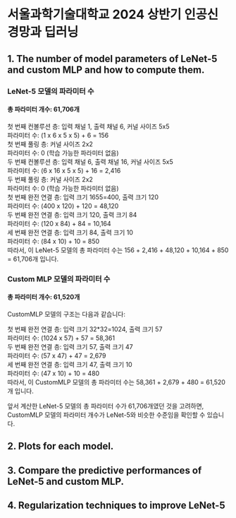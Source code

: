 # 서울과학기술대학교 2024 상반기 인공신경망과 딥러닝

## 1. The number of model parameters of LeNet-5 and custom MLP and how to compute them.
### LeNet-5 모델의 파라미터 수
#### 총 파라미터 개수: 61,706개
첫 번째 컨볼루션 층: 입력 채널 1, 출력 채널 6, 커널 사이즈 5x5   
파라미터 수: (1 x 6 x 5 x 5) + 6 = 156   
첫 번째 풀링 층: 커널 사이즈 2x2   
파라미터 수: 0 (학습 가능한 파라미터 없음)   
두 번째 컨볼루션 층: 입력 채널 6, 출력 채널 16, 커널 사이즈 5x5   
파라미터 수: (6 x 16 x 5 x 5) + 16 = 2,416   
두 번째 풀링 층: 커널 사이즈 2x2   
파라미터 수: 0 (학습 가능한 파라미터 없음)   
첫 번째 완전 연결 층: 입력 크기 1655=400, 출력 크기 120   
파라미터 수: (400 x 120) + 120 = 48,120   
두 번째 완전 연결 층: 입력 크기 120, 출력 크기 84   
파라미터 수: (120 x 84) + 84 = 10,164   
세 번째 완전 연결 층: 입력 크기 84, 출력 크기 10   
파라미터 수: (84 x 10) + 10 = 850   
따라서, 이 LeNet-5 모델의 총 파라미터 수는 156 + 2,416 + 48,120 + 10,164 + 850 = 61,706개 입니다.   

### Custom MLP 모델의 파라미터 수
#### 총 파라미터 개수: 61,520개
CustomMLP 모델의 구조는 다음과 같습니다:   

첫 번째 완전 연결 층: 입력 크기 32*32=1024, 출력 크기 57   
파라미터 수: (1024 x 57) + 57 = 58,361   
두 번째 완전 연결 층: 입력 크기 57, 출력 크기 47   
파라미터 수: (57 x 47) + 47 = 2,679   
세 번째 완전 연결 층: 입력 크기 47, 출력 크기 10   
파라미터 수: (47 x 10) + 10 = 480   
따라서, 이 CustomMLP 모델의 총 파라미터 수는 58,361 + 2,679 + 480 = 61,520개 입니다.   
   
앞서 계산한 LeNet-5 모델의 총 파라미터 수가 61,706개였던 것을 고려하면, CustomMLP 모델의 파라미터 개수가 LeNet-5와 비슷한 수준임을 확인할 수 있습니다.   

## 2. Plots for each model.

## 3. Compare the predictive performances of LeNet-5 and custom MLP.

## 4. Regularization techniques to improve LeNet-5   

